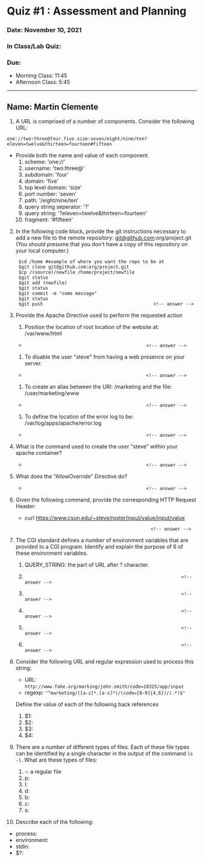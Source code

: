 # Quiz #1 : Assessment and Planning 

### Date: November 10, 2021
### In Class/Lab Quiz:
### Due:
* Morning Class:  11:45
* Afternoon Class: 5:45


---
## Name: Martin Clemente  <!-- answer -->


1. A URL is comprised of a number of components.  Consider the following URL:

  ``one://two:three@four.five.size:seven/eight/nine/ten?eleven=twelve&thirteen=fourteen#fifteen``

  * Provide both the name and value of each component.
    1. scheme:                        'one://'                            <!-- answer -->
    2. username:                      'two:three@'                        <!-- answer -->
    3. subdomain:                     'four'                              <!-- answer -->
    3. domain:                        'five'                              <!-- answer -->
    4. top level domain:              'size'                              <!-- answer -->
    5. port number:                   'seven'                             <!-- answer -->
    6. path:                          '/eight/nine/ten'                   <!-- answer -->
    7. query string seperator:        '?'                                 <!-- answer -->
    8. query string:                  '?eleven=twelve&thirteen=fourteen'  <!-- answer -->
    9. fragment:                      '#fifteen'                          <!-- answer -->
    <!-- Add more lines as needed -->

2. In the following code block, provide the git instructions necessary to add a new file to the remote repository: git@github.com:org/project.git (You should presume that you don't have a copy of this repository on your local computer.)
   ```
    $cd /home #example of where you want the repo to be at
    $git clone git@github.com:org/project.git  
    $cp /(source)/newfile /home/project/newfile
    $git status
    $git add (newfile)       
    $git status
    $git commit -m "some message"
    $git status
    $git push                                         <!-- answer -->
   ```
   <!-- You many add any number of lines in the above code block that you need. -->

3. Provide the Apache Directive used to perform the requested action
   1. Position the location of root location of the website at:  /var/www/html
     *                                                  <!-- answer -->
   1. To disable the user "steve" from having a web presence on your server.
     *                                                  <!-- answer -->
   1. To create an alias between the URI: /marketing and the file: /user/marketing/www
     *                                                  <!-- answer -->
   1. To define the location of the error log to be: /var/log/apps/apache/error.log
     *                                                  <!-- answer -->


1. What is the command used to create the user "steve" within your apache container?
    *                                                  <!-- answer -->


1. What does the "AllowOverride" Directive do?
    *                                                  <!-- answer -->


1. Given the following command, provide the corresponding HTTP Request Header:
    * curl  https://www.csun.edu/~steve/roster/input/value/input/value
    ```
                                                      <!-- answer -->
    ```                                                      
    <!-- You many add any number of lines in the above code block that you need. -->

1. The CGI standard defines a number of environment variables that are provided to a CGI program.  Identify and explain the purpose of 6 of these environment variables.
   1. QUERY_STRING:  the part of URL after ? character.             <!-- answer -->
   1.                                                               <!-- answer -->
   1.                                                               <!-- answer -->
   1.                                                               <!-- answer -->
   1.                                                               <!-- answer -->
   1.                                                               <!-- answer -->


 1. Consider the following URL and regular expression used to process this string:
    * URL:   ``http://www.fake.org/marking/john.smith/code=10325/app/input``
    * regexp: ``"^marketing/([a-z]*.[a-z]*)/(code=[0-9]{4,6})/(.*)$"``

    Define the value of each of the following back references
    1. $1:                                                           <!-- answer -->
    1. $2:                                                           <!-- answer -->
    1. $3:                                                           <!-- answer -->
    1. $4:                                                           <!-- answer -->

1. There are a number of different types of files.  Each of these file types can be identified by a single character in the output of the command ``ls -l``.  What are these types of files:
   1. -: a regular file
   1. p:                                                          <!-- answer -->
   1. l:                                                          <!-- answer -->
   1. d:                                                          <!-- answer -->
   1. b:                                                          <!-- answer -->
   1. c:                                                          <!-- answer -->
   1. s:                                                          <!-- answer -->

1. Describe each of the following:
  - process:                                                      <!-- answer -->
  - environment:                                                  <!-- answer -->
  - stdin:                                                        <!-- answer -->
  - $?:                                                           <!-- answer -->
 
